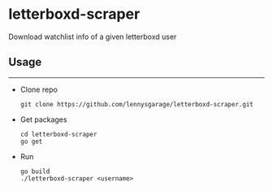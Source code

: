 # letterboxd-scraper

Download watchlist info of a given letterboxd user

## Usage
----------------
- Clone repo
    ```
    git clone https://github.com/lennysgarage/letterboxd-scraper.git
    ```
- Get packages
    ```
    cd letterboxd-scraper
    go get
    ```
- Run
    ```
    go build
    ./letterboxd-scraper <username>
    ```